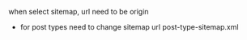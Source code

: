 when select sitemap, url need to be origin
- for post types need to change sitemap url post-type-sitemap.xml
